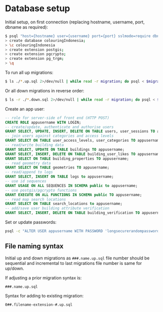 # Database setup

Initial setup, on first connection (replacing hostname, username, port, dbname as required):

```bash
$ psql "host={hostname} user={username} port={port} sslmode=require dbname=postgres"
> create database colouringIndonesia;
> \c colouringIndonesia
> create extension postgis;
> create extension pgcrypto;
> create extension pg_trgm;
> \q
```

To run all up migrations:

```bash
$ ls ./*.up.sql 2>/dev/null | while read -r migration; do psql < $migration; done;
```

Or all down migrations in reverse order:

```bash
$ ls -r ./*.down.sql 2>/dev/null | while read -r migration; do psql < $migration; done;
```

Create an app user:

```sql
-- role for server-side of front end (HTTP POST)
CREATE ROLE appusername WITH LOGIN;
-- create/update, authenticate and authorise users
GRANT SELECT, UPDATE, INSERT, DELETE ON TABLE users, user_sessions TO appusername;
-- join users against categories and access levels
GRANT SELECT ON TABLE user_access_levels, user_categories TO appusername;
-- read/write building data
GRANT SELECT, UPDATE ON TABLE buildings TO appusername;
GRANT SELECT, INSERT, DELETE ON TABLE building_user_likes TO appusername;
GRANT SELECT ON TABLE building_properties TO appusername;
-- read geometry data
GRANT SELECT ON TABLE geometries TO appusername;
-- read/append to logs
GRANT SELECT, INSERT ON TABLE logs to appusername;
-- use id sequences
GRANT USAGE ON ALL SEQUENCES IN SCHEMA public to appusername;
-- use postgis/pgcrypto functions
GRANT EXECUTE ON ALL FUNCTIONS IN SCHEMA public TO appusername;
-- read map search locations
GRANT SELECT ON TABLE search_locations to appusername;
-- add/save user building attribute verification
GRANT SELECT, INSERT, DELETE ON TABLE building_verification TO appusername;
```

Set or update passwords:

```bash
psql -c "ALTER USER appusername WITH PASSWORD 'longsecurerandompassword';"
```

## File naming syntax

Initial up and down migrations as `###.name.up.sql` file number should be sequential
and incremental to last migrations file number is same for up/down.

If adjusting a prior migration syntax is:

    ###.name.up.sql

Syntax for adding to existing migration:

    0##.filename-extension-#.up.sql


